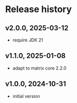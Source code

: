 # Release history

## v2.0.0, 2025-03-12
- require JDK 21

## v1.1.0, 2025-01-08
- adapt to matrix core 2.2.0

## v1.0.0, 2024-10-31
- initial version
